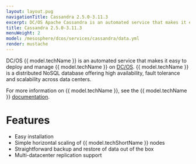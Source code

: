 ```yaml
---
layout: layout.pug
navigationTitle: Cassandra 2.5.0-3.11.3
excerpt: DC/OS Apache Cassandra is an automated service that makes it easy to deploy and manage Apache Cassandra on DC/OS.
title: Cassandra 2.5.0-3.11.3
menuWeight: 2
model: /mesosphere/dcos/services/cassandra/data.yml
render: mustache
---
```


DC/OS {{ model.techName }} is an automated service that makes it easy to deploy and manage {{ model.techName }} on [DC/OS](https://mesosphere.com/product/). {{ model.techName }} is a distributed NoSQL database offering high availability, fault tolerance and scalability across data centers.

For more information on {{ model.techName }}, see the {{ model.techName }} [documentation](http://cassandra.apache.org/doc/latest/).

# Features

*   Easy installation
*   Simple horizontal scaling of {{ model.techShortName }} nodes
*   Straightforward backup and restore of data out of the box
*   Multi-datacenter replication support
